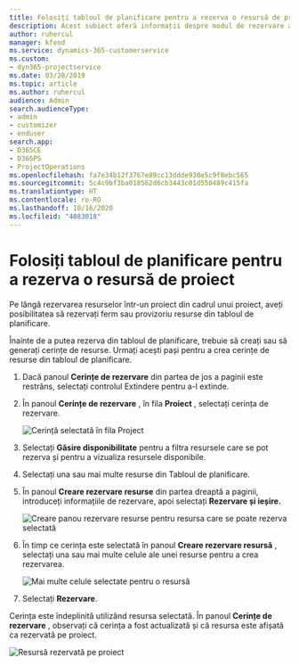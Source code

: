 ```yaml
---
title: Folosiți tabloul de planificare pentru a rezerva o resursă de proiect
description: Acest subiect oferă informații despre modul de rezervare a resurselor.
author: ruhercul
manager: kfend
ms.service: dynamics-365-customerservice
ms.custom:
- dyn365-projectservice
ms.date: 03/28/2019
ms.topic: article
ms.author: ruhercul
audience: Admin
search.audienceType:
- admin
- customizer
- enduser
search.app:
- D365CE
- D365PS
- ProjectOperations
ms.openlocfilehash: fa7e34b12f3767e89cc13ddde930e5c9f8ebc565
ms.sourcegitcommit: 5c4c9bf3ba018562d6cb3443c01d550489c415fa
ms.translationtype: HT
ms.contentlocale: ro-RO
ms.lasthandoff: 10/16/2020
ms.locfileid: "4083018"
---
```

# <a name="use-the-schedule-board-to-book-project-resources"></a>Folosiți tabloul de planificare pentru a rezerva o resursă de proiect

Pe lângă rezervarea resurselor într-un proiect din cadrul unui proiect, aveți posibilitatea să rezervați ferm sau provizoriu resurse din tabloul de planificare.

Înainte de a putea rezerva din tabloul de planificare, trebuie să creați sau să generați cerințe de resurse. Urmați acești pași pentru a crea cerințe de resurse din tabloul de planificare.

1. Dacă panoul **Cerințe de rezervare** din partea de jos a paginii este restrâns, selectați controlul Extindere pentru a-l extinde.
2. În panoul **Cerințe de rezervare** , în fila **Proiect** , selectați cerința de rezervare.

    ![Cerință selectată în fila Project](media/Resource-Management-image73.png)

3. Selectați **Găsire disponibilitate** pentru a filtra resursele care se pot rezerva și pentru a vizualiza resursele disponibile. 
4. Selectați una sau mai multe resurse din Tabloul de planificare. 
5. În panoul **Creare rezervare resurse** din partea dreaptă a paginii, introduceți informațiile de rezervare, apoi selectați **Rezervare și ieșire.**

    ![Creare panou rezervare resurse pentru resursa care se poate rezerva selectată](media/Resource-Management-image74.png)

6. În timp ce cerința este selectată în panoul **Creare rezervare resursă** , selectați una sau mai multe celule ale unei resurse pentru a crea rezervarea.

    ![Mai multe celule selectate pentru o resursă](media/Resource-Management-image75.png)

7. Selectați **Rezervare**.

Cerința este îndeplinită utilizând resursa selectată. În panoul **Cerințe de rezervare** , observați că cerința a fost actualizată și că resursa este afișată ca rezervată pe proiect.

![Resursă rezervată pe proiect](media/Resource-Management-image76.png)
